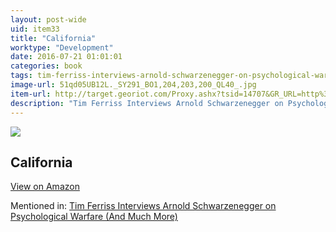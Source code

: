 ```yaml
---
layout: post-wide
uid: item33
title: "California"
worktype: "Development"
date: 2016-07-21 01:01:01
categories: book
tags: tim-ferriss-interviews-arnold-schwarzenegger-on-psychological-warfare-(and-much-more)
image-url: 51qd05UB12L._SY291_BO1,204,203,200_QL40_.jpg
item-url: http://target.georiot.com/Proxy.ashx?tsid=14707&GR_URL=http%3A%2F%2Fwww.amazon.com%2FCalifornia-History-Modern-Library-Chronicles%2Fdp%2F081297753X%2F
description: "Tim Ferriss Interviews Arnold Schwarzenegger on Psychological Warfare (And Much More)"
---
```

<a href="http://target.georiot.com/Proxy.ashx?tsid=14707&GR_URL=http%3A%2F%2Fwww.amazon.com%2FCalifornia-History-Modern-Library-Chronicles%2Fdp%2F081297753X%2F" target="blank"><img src="../../../../img/thumbs/51qd05UB12L._SY291_BO1,204,203,200_QL40_.jpg" class="prod-img"></a>
<h2>California</h2>
<p><a class="btn btn-primary" href="http://target.georiot.com/Proxy.ashx?tsid=14707&GR_URL=http%3A%2F%2Fwww.amazon.com%2FCalifornia-History-Modern-Library-Chronicles%2Fdp%2F081297753X%2F" target="blank">View on Amazon</a><p>
<p>Mentioned in: <a href="http://fourhourworkweek.com/2015/02/02/arnold-schwarzenegger/" target="blank">Tim Ferriss Interviews Arnold Schwarzenegger on Psychological Warfare (And Much More)</a></p>
